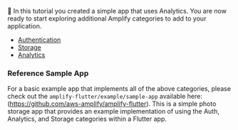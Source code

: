 👏 In this tutorial you created a simple app that uses Analytics.  You are now ready to start exploring additional Amplify categories to add to your application.

- [Authentication](~/lib/auth/getting-started.md)
- [Storage](~/lib/storage/getting-started.md)
- [Analytics](~/lib/analytics/getting-started.md)

### Reference Sample App 

For a basic example app that implements all of the above categories, please check out 
the `amplify-flutter/example/sample-app` available here: (https://github.com/aws-amplify/amplify-flutter).  This is a simple photo storage app that provides an example implementation of using the Auth, Analytics, and Storage categories within a Flutter app. 